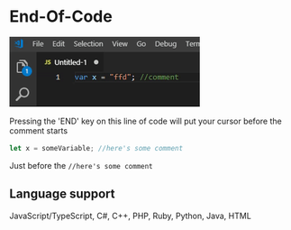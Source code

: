 # End-Of-Code

![demo](demo.gif)

Pressing the 'END' key on this line of code will put your cursor before the comment starts

```js
let x = someVariable; //here's some comment
```

Just before the `//here's some comment`

## Language support

JavaScript/TypeScript, C#, C++, PHP, Ruby, Python, Java, HTML